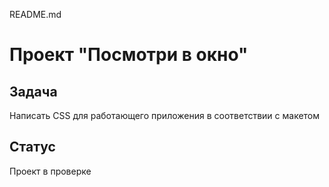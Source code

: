 README.md

# Проект "Посмотри в окно"

## Задача

Написать CSS для работающего приложения в соответствии с макетом

## Статус

Проект в проверке
